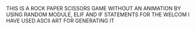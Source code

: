THIS IS A ROCK PAPER SCISSORS GAME WITHOUT AN ANIMATION
BY USING RANDOM MODULE, ELIF AND IF STATEMENTS
FOR THE WELCOM I HAVE USED ASCII ART FOR GENERATING IT
